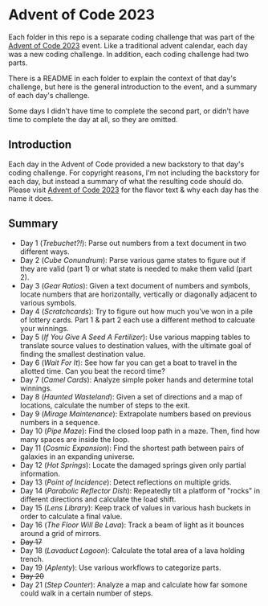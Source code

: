 # Advent of Code 2023

Each folder in this repo is a separate coding challenge that was part of the [Advent of Code 2023](https://adventofcode.com) event. Like a traditional advent calendar, each day was a new coding challenge. In addition, each coding challenge had two parts.

There is a README in each folder to explain the context of that day's challenge, but here is the general introduction to the event, and a summary of each day's challenge.

Some days I didn't have time to complete the second part, or didn't have time to complete the day at all, so they are omitted.

## Introduction

Each day in the Advent of Code provided a new backstory to that day's coding challenge. For copyright reasons, I'm not including the backstory for each day, but instead a summary of what the resulting code should do. Please visit [Advent of Code 2023](https://adventofcode.com) for the flavor text & why each day has the name it does.

## Summary

* Day 1 (*Trebuchet?!*): Parse out numbers from a text document in two different ways.
* Day 2 (*Cube Conundrum*): Parse various game states to figure out if they are valid (part 1) or what state is needed to make them valid (part 2).
* Day 3 (*Gear Ratios*): Given a text document of numbers and symbols, locate numbers that are horizontally, vertically or diagonally adjacent to various symbols.
* Day 4 (*Scratchcards*): Try to figure out how much you've won in a pile of lottery cards. Part 1 & part 2 each use a different method to calcuate your winnings.
* Day 5 (*If You Give A Seed A Fertilizer*): Use various mapping tables to translate source values to destination values, with the ultimate goal of finding the smallest destination value.
* Day 6 (*Wait For It*): See how far you can get a boat to travel in the allotted time. Can you beat the record time?
* Day 7 (*Camel Cards*): Analyze simple poker hands and determine total winnings.
* Day 8 (*Haunted Wasteland*): Given a set of directions and a map of locations, calculate the number of steps to the exit.
* Day 9 (*Mirage Maintenance*): Extrapolate numbers based on previous numbers in a sequence.
* Day 10 (*Pipe Maze*): Find the closed loop path in a maze. Then, find how many spaces are inside the loop.
* Day 11 (*Cosmic Expansion*): Find the shortest path between pairs of galaxies in an expanding universe.
* Day 12 (*Hot Springs*): Locate the damaged springs given only partial information.
* Day 13 (*Point of Incidence*): Detect reflections on multiple grids.
* Day 14 (*Parabolic Reflector Dish*): Repeatedly tilt a platform of "rocks" in different directions and calculate the load shift.
* Day 15 (*Lens Library*): Keep track of values in various hash buckets in order to calculate a final value.
* Day 16 (*The Floor Will Be Lava*): Track a beam of light as it bounces around a grid of mirrors.
* ~~Day 17~~
* Day 18 (*Lavaduct Lagoon*): Calculate the total area of a lava holding trench.
* Day 19 (*Aplenty*): Use various workflows to categorize parts.
* ~~Day 20~~
* Day 21 (*Step Counter*): Analyze a map and calculate how far somone could walk in a certain number of steps.